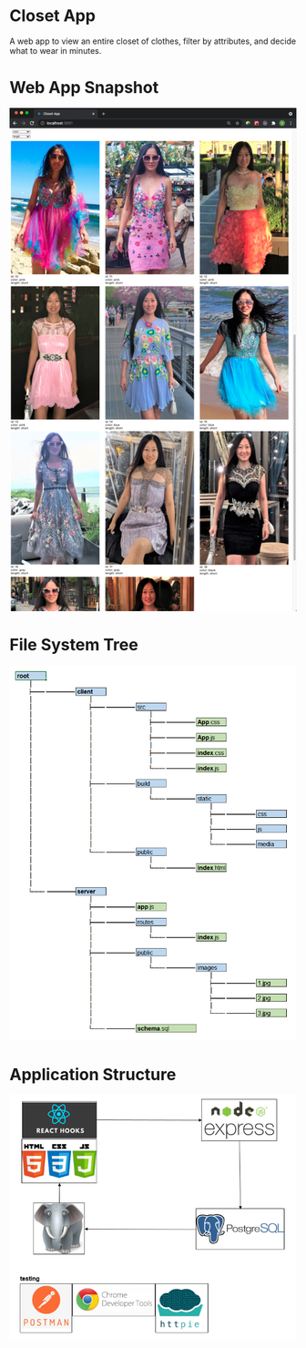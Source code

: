 # Closet App
A web app to view an entire closet of clothes, filter by attributes, and decide what to wear in minutes. 

# Web App Snapshot
![Web App Snapshot](./server/public/images/webAppSnapshot.jpg)

# File System Tree
![File System Tree](./server/public/images/fileSystemTree.jpg)

# Application Structure
![Application Structure](./server/public/images/applicationStructure.jpg)